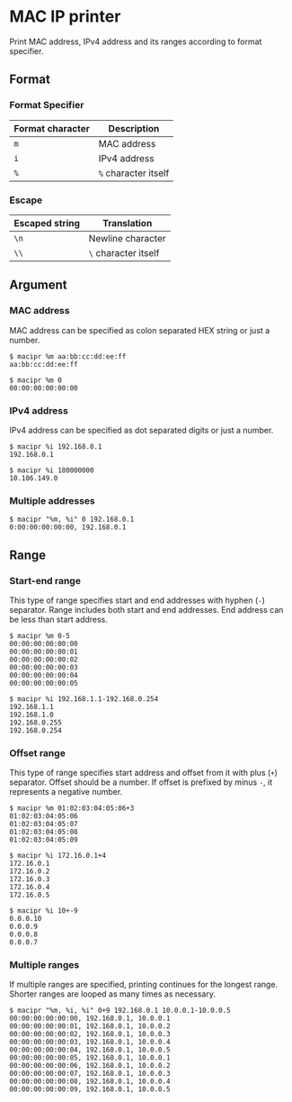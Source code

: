 # MAC IP printer

Print MAC address, IPv4 address and its ranges according to format specifier.

## Format

### Format Specifier

| Format character | Description          |
| ---              | ---                  |
| `m`              | MAC address          |
| `i`              | IPv4 address         |
| `%`              | `%` character itself |

### Escape

| Escaped string | Translation          |
| ---            | ---                  |
| `\n`           | Newline character    |
| `\\`           | `\` character itself |

## Argument

### MAC address

MAC address can be specified as colon separated HEX string or just a number.

```console
$ macipr %m aa:bb:cc:dd:ee:ff
aa:bb:cc:dd:ee:ff

$ macipr %m 0
00:00:00:00:00:00
```

### IPv4 address

IPv4 address can be specified as dot separated digits or just a number.

```console
$ macipr %i 192.168.0.1
192.168.0.1

$ macipr %i 180000000
10.186.149.0
```

### Multiple addresses

```console
$ macipr "%m, %i" 0 192.168.0.1
0:00:00:00:00:00, 192.168.0.1
```

## Range

### Start-end range

This type of range specifies start and end addresses with hyphen (`-`) separator.
Range includes both start and end addresses. End address can be less than start address.

```console
$ macipr %m 0-5
00:00:00:00:00:00
00:00:00:00:00:01
00:00:00:00:00:02
00:00:00:00:00:03
00:00:00:00:00:04
00:00:00:00:00:05

$ macipr %i 192.168.1.1-192.168.0.254
192.168.1.1
192.168.1.0
192.168.0.255
192.168.0.254
```

### Offset range

This type of range specifies start address and offset from it with plus (`+`) separator.
Offset should be a number. If offset is prefixed by minus `-`, it represents a negative number.

```console
$ macipr %m 01:02:03:04:05:06+3
01:02:03:04:05:06
01:02:03:04:05:07
01:02:03:04:05:08
01:02:03:04:05:09

$ macipr %i 172.16.0.1+4
172.16.0.1
172.16.0.2
172.16.0.3
172.16.0.4
172.16.0.5

$ macipr %i 10+-9
0.0.0.10
0.0.0.9
0.0.0.8
0.0.0.7
```

### Multiple ranges

If multiple ranges are specified, printing continues for the longest range.
Shorter ranges are looped as many times as necessary.

```console
$ macipr "%m, %i, %i" 0+9 192.168.0.1 10.0.0.1-10.0.0.5
00:00:00:00:00:00, 192.168.0.1, 10.0.0.1
00:00:00:00:00:01, 192.168.0.1, 10.0.0.2
00:00:00:00:00:02, 192.168.0.1, 10.0.0.3
00:00:00:00:00:03, 192.168.0.1, 10.0.0.4
00:00:00:00:00:04, 192.168.0.1, 10.0.0.5
00:00:00:00:00:05, 192.168.0.1, 10.0.0.1
00:00:00:00:00:06, 192.168.0.1, 10.0.0.2
00:00:00:00:00:07, 192.168.0.1, 10.0.0.3
00:00:00:00:00:08, 192.168.0.1, 10.0.0.4
00:00:00:00:00:09, 192.168.0.1, 10.0.0.5
```
